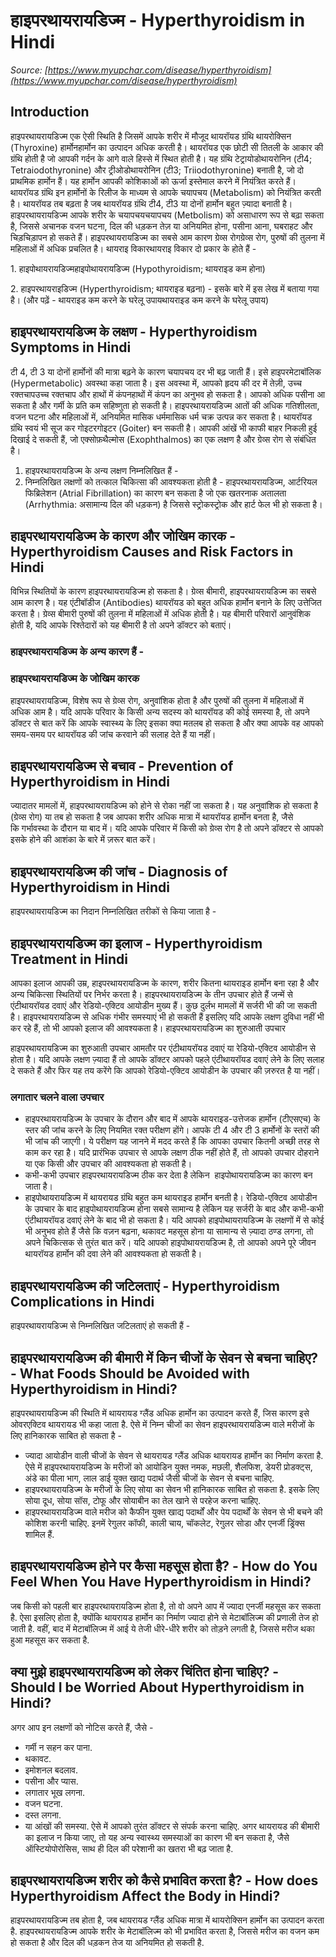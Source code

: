 # हाइपरथायरायडिज्म - Hyperthyroidism in Hindi
_Source: [https://www.myupchar.com/disease/hyperthyroidism](https://www.myupchar.com/disease/hyperthyroidism)_

## Introduction
हाइपरथायरायडिज्म एक ऐसी स्थिति है जिसमें आपके शरीर में मौजूद थायरॉयड ग्रंथि थायरोक्सिन (Thyroxine) हार्मोनहार्मोन का उत्पादन अधिक करती है।
थायरॉयड एक छोटी सी तितली के आकार की ग्रंथि होती है जो आपकी गर्दन के आगे वाले हिस्से में स्थित होती है।
यह ग्रंथि टेट्रायोडोथायरोनिन (टी4; Tetraiodothyronine) और ट्रीओडोथायरोनिन (टी3; Triiodothyronine) बनाती है, जो दो प्राथमिक हार्मोन हैं। यह हार्मोन आपकी कोशिकाओं को ऊर्जा इस्तेमाल करने में नियंत्रित करते हैं। थायरॉयड ग्रंथि इन हार्मोनों के रिलीज के माध्यम से आपके चयापचय (Metabolism) को नियंत्रित करती है। थायरॉयड तब बढ़ता है जब थायरॉयड ग्रंथि टी4, टी3 या दोनों हार्मोन बहुत ज़्यादा बनाती है।
हाइपरथायरायडिज्म आपके शरीर के चयापचयचयापचय (Metbolism) को असाधारण रूप से बढ़ा सकता है, जिससे अचानक वजन घटना, दिल की धड़कन तेज़ या अनियमित होना, पसीना आना, घबराहट और चिड़चिड़ापन हो सकते हैं। हाइपरथायरायडिज्म का सबसे आम कारण ग्रेव्स रोगग्रेव्स रोग, पुरुषों की तुलना में महिलाओं में अधिक प्रचलित है।
थायराइ विकारथायराइ विकार दो प्रकार के होते हैं -
1. हाइपोथायरायडिज्महाइपोथायरायडिज्म (Hypothyroidism; थायराइड कम होना)
2. हाइपरथायराइडिज्म (Hyperthyroidism; थायराइड बढ़ना) - इसके बारे में इस लेख में बताया गया है।
(और पढ़ें - थायराइड कम करने के घरेलू उपायथायराइड कम करने के घरेलू उपाय)

## हाइपरथायरायडिज्म के लक्षण - Hyperthyroidism Symptoms in Hindi
टी 4, टी 3 या दोनों हार्मोनों की मात्रा बढ़ने के कारण चयापचय दर भी बढ़ जाती हैं। इसे हाइपरमेटाबॉलिक (Hypermetabolic) अवस्था कहा जाता है। इस अवस्था में, आपको हृदय की दर में तेज़ी, उच्च रक्तचापउच्च रक्तचाप और हाथों में कंपनहाथों में कंपन का अनुभव हो सकता है। आपको अधिक पसीना आ सकता है और गर्मी के प्रति कम सहिष्णुता हो सकती है। हाइपरथायरायडिज्म आतों की अधिक गतिशीलता, वजन घटना और महिलाओं में, अनियमित मासिक धर्ममासिक धर्म चक्र उत्पन्न कर सकता है।
थायरॉयड ग्रंथि स्वयं भी सूज कर गोइटरगोइटर (Goiter) बन सकती है। आपकी आंखें भी काफी बाहर निकली हुई दिखाई दे सकती हैं, जो एक्सोफ़थैल्मोस (Exophthalmos) का एक लक्षण है और ग्रेव्स रोग से संबंधित है।
1. हाइपरथायरायडिज्म के अन्य लक्षण निम्नलिखित हैं -
2. निम्नलिखित लक्षणों को तत्काल चिकित्सा की आवश्यकता होती है -
हाइपरथायरायडिज्म, आर्टरियल फिब्रिलेशन (Atrial Fibrillation) का कारण बन सकता है जो एक खतरनाक अतालता (Arrhythmia: असामान्य दिल की धड़कन) है जिससे स्ट्रोकस्ट्रोक और हार्ट फेल भी हो सकता है।

## हाइपरथायरायडिज्म के कारण और जोखिम कारक - Hyperthyroidism Causes and Risk Factors in Hindi
विभिन्न स्थितियों के कारण हाइपरथायरायडिज्म हो सकता है। ग्रेव्स बीमारी, हाइपरथायरायडिज्म का सबसे आम कारण है। यह एंटीबॉडीज (Antibodies) थायरॉयड को बहुत अधिक हार्मोन बनाने के लिए उत्तेजित करता है। ग्रेव्स बीमारी पुरुषों की तुलना में महिलाओं में अधिक होती है। यह बीमारी परिवारों आनुवंशिक होती है, यदि आपके रिश्तेदारों को यह बीमारी है तो अपने डॉक्टर को बताएं।
### हाइपरथायरायडिज्म के अन्य कारण हैं -
### हाइपरथायरायडिज्म के जोखिम कारक
हाइपरथायरायडिज्म, विशेष रूप से ग्रेव्स रोग, अनुवांशिक होता है और पुरुषों की तुलना में महिलाओं में अधिक आम है। यदि आपके परिवार के किसी अन्य सदस्य को थायरॉयड की कोई समस्या है, तो अपने डॉक्टर से बात करें कि आपके स्वास्थ्य के लिए इसका क्या मतलब हो सकता है और क्या आपके वह आपको समय-समय पर थायरॉयड की जांच करवाने की सलाह देते हैं या नहीं।

## हाइपरथायरायडिज्म से बचाव - Prevention of Hyperthyroidism in Hindi
ज्यादातर मामलों में, हाइपरथायरायडिज्म को होने से रोका नहीं जा सकता है। यह अनुवांशिक हो सकता है (ग्रेव्स रोग) या तब हो सकता है जब आपका शरीर अधिक मात्रा में थायरॉयड हार्मोन बनता है, जैसे कि गर्भावस्था के दौरान या बाद में। यदि आपके परिवार में किसी को ग्रेव्स रोग है तो अपने डॉक्टर से आपको इसके होने की आशंका के बारे में ज़रूर बात करें।

## हाइपरथायरायडिज्म की जांच - Diagnosis of Hyperthyroidism in Hindi
हाइपरथायरायडिज्म का निदान निम्नलिखित तरीकों से किया जाता है -

## हाइपरथायरायडिज्म का इलाज - Hyperthyroidism Treatment in Hindi
आपका इलाज आपकी उम्र, हाइपरथायरायडिज्म के कारण, शरीर कितना थायराइड हार्मोन बना रहा है और अन्य चिकित्सा स्थितियों पर निर्भर करता है। हाइपरथायरायडिज्म के तीन उपचार होते हैं जन्में से एंटीथायरॉयड दवाएं और रेडियो-एक्टिव आयोडीन मुख्य हैं। कुछ दुर्लभ मामलों में सर्जरी भी की जा सकती है। हाइपरथायरायडिज्म से अधिक गंभीर समस्याएं भी हो सकती हैं इसलिए यदि आपके लक्षण दुविधा नहीं भी कर रहे हैं, तो भी आपको इलाज की आवश्यकता है।
हाइपरथायरायडिज्म का शुरुआती उपचार
हाइपरथायरायडिज्म का शुरुआती उपचार आमतौर पर एंटीथायरॉयड दवाएं या रेडियो-एक्टिव आयोडीन से होता है। यदि आपके लक्षण ज़्यादा हैं तो आपके डॉक्टर आपको पहले एंटीथायरॉयड दवाएं लेने के लिए सलाह दे सकते हैं और फिर यह तय करेंगे कि आपको रेडियो-एक्टिव आयोडीन के उपचार की ज़रुरत है या नहीं।
### लगातार चलने वाला उपचार
- हाइपरथायरायडिज्म के उपचार के दौरान और बाद में आपके थायराइड-उत्तेजक हार्मोन (टीएसएच) के स्तर की जांच करने के लिए नियमित रक्त परीक्षण होंगे। आपके टी 4 और टी 3 हार्मोनों के स्तरों की भी जांच की जाएगी। ये परीक्षण यह जानने में मदद करते हैं कि आपका उपचार कितनी अच्छी तरह से काम कर रहा है। यदि प्रारंभिक उपचार से आपके लक्षण ठीक नहीं होते हैं, तो आपको उपचार दोहराने या एक किसी और उपचार की आवश्यकता हो सकती है।
- कभी-कभी उपचार हाइपरथायरायडिज्म ठीक कर देता है लेकिन  हाइपोथायरायडिज्म का कारण बन जाता है।
- हाइपोथायरायडिज्म में थायरायड ग्रंथि बहुत कम थायराइड हार्मोन बनती है। रेडियो-एक्टिव आयोडीन के उपचार के बाद हाइपोथायरायडिज्म होना सबसे सामान्य है लेकिन यह सर्जरी के बाद और कभी-कभी एंटीथायरॉयड दवाएं लेने के बाद भी हो सकता है। यदि आपको हाइपोथायरायडिज्म के लक्षणों में से कोई भी अनुभव होते हैं जैसे कि वज़न बढ़ना, थकावट महसूस होना या सामान्य से ज़्यादा ठण्ड लगना, तो अपने चिकित्सक से तुरंत बात करें। यदि आपको हाइपोथायरायडिज्म है, तो आपको अपने पूरे जीवन थायरॉयड हार्मोन की दवा लेने की आवश्यकता हो सकती है।

## हाइपरथायरायडिज्म की जटिलताएं - Hyperthyroidism Complications in Hindi
हाइपरथायरायडिज्म से निम्नलिखित जटिलताएं हो सकती हैं -

## हाइपरथायरायडिज्म की बीमारी में किन चीजों के सेवन से बचना चाहिए? - What Foods Should be Avoided with Hyperthyroidism in Hindi?
हाइपरथायरायडिज्म की स्थिति में थायरायड ग्लैंड अधिक हार्मोन का उत्पादन करते हैं, जिस कारण इसे ओवरएक्टिव थायरायड भी कहा जाता है. ऐसे में निम्न चीजों का सेवन हाइपरथायरायडिज्म वाले मरीजों के लिए हानिकारक साबित हो सकता है -
- ज्यादा आयोडीन वाली चीजों के सेवन से थायरायड ग्लैंड अधिक थायरायड हार्मोन का निर्माण करता है. ऐसे में हाइपरथायरायडिज्म के मरीजों को आयोडिन युक्त नमक, मछली, शैलफिश, डेयरी प्रोडक्ट्स, अंडे का पीला भाग, लाल डाई युक्त खाद्य पदार्थ जैसी चीजों के सेवन से बचना चाहिए.
- हाइपरथायरायडिज्म के मरीजों के लिए सोया का सेवन भी हानिकारक साबित हो सकता है. इसके लिए सोया दूध, सोया सॉस, टोफू और सोयाबीन का तेल खाने से परहेज करना चाहिए.
- हाइपरथायरायडिज्म वाले मरीज को कैफीन युक्त खाद्य पदार्थों और पेय पदार्थों के सेवन से भी बचने की कोशिश करनी चाहिए. इनमें रेगुलर कॉफी, काली चाय, चॉकलेट, रेगुलर सोडा और एनर्जी ड्रिंक्स शामिल हैं.

## हाइपरथायरायडिज्म होने पर कैसा महसूस होता है? - How do You Feel When You Have Hyperthyroidism in Hindi?
जब किसी को पहली बार हाइपरथायरायडिज्म होता है, तो वो अपने आप में ज्यादा एनर्जी महसूस कर सकता है. ऐसा इसलिए होता है, क्योंकि थायरायड हार्मोन का निर्माण ज्यादा होने से मेटाबॉलिज्म की प्रणाली तेज हो जाती है. वहीं, बाद में मेटाबॉलिज्म में आई ये तेजी धीरे-धीरे शरीर को तोड़ने लगती है, जिससे मरीज थका हुआ महसूस कर सकता है.

## क्या मुझे हाइपरथायरायडिज्म को लेकर चिंतित होना चाहिए? - Should I be Worried About Hyperthyroidism in Hindi?
अगर आप इन लक्षणों को नोटिस करते हैं, जैसे -
- गर्मी न सहन कर पाना.
- थकावट.
- इमोशनल बदलाव.
- पसीना और प्यास.
- लगातार भूख लगना.
- वजन घटना.
- दस्त लगना.
- या आंखों की समस्या.
ऐसे में आपको तुरंत डॉक्टर से संपर्क करना चाहिए. अगर थायरायड की बीमारी का इलाज न किया जाए, तो यह अन्य स्वास्थ्य समस्याओं का कारण भी बन सकता है, जैसे ऑस्टियोपोरोसिस, साथ ही दिल की परेशानी का खतरा भी बढ़ जाता है.

## हाइपरथायरायडिज्म शरीर को कैसे प्रभावित करता है? - How does Hyperthyroidism Affect the Body in Hindi?
हाइपरथायरायडिज्म तब होता है, जब थायरायड ग्लैंड अधिक मात्रा में थायरोक्सिन हार्मोन का उत्पादन करता है. हाइपरथायरायडिज्म आपके शरीर के मेटाबॉलिज्म को भी प्रभावित करता है, जिससे मरीज का वजन कम हो सकता है और दिल की धड़कन तेज या अनियमित हो सकती है.

